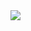 <img align="center" src="https://github.com/NextFightNetwork/Website/blob/master/website_preview.gif">
